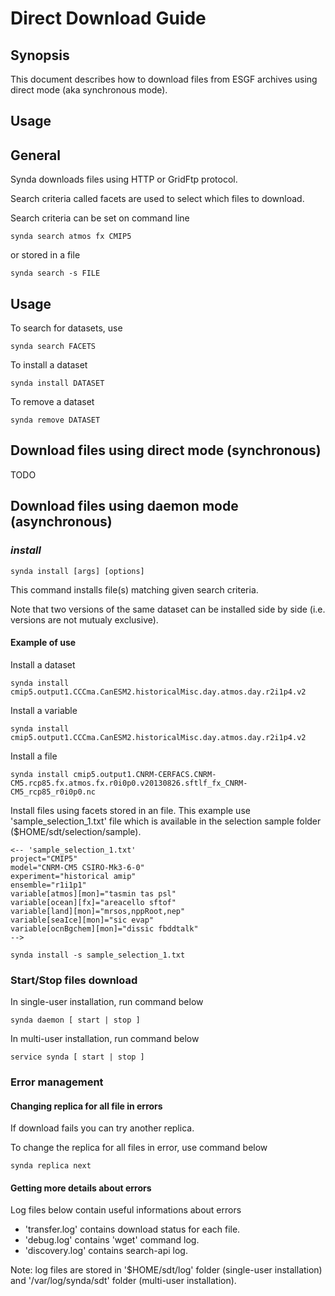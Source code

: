 # Direct Download Guide

## Synopsis

This document describes how to download files from ESGF archives using direct
mode (aka synchronous mode).

## Usage
## General

Synda downloads files using HTTP or GridFtp protocol.

Search criteria called facets are used to select which files to download.

Search criteria can be set on command line

    synda search atmos fx CMIP5

or stored in a file

    synda search -s FILE

## Usage

To search for datasets, use

    synda search FACETS

To install a dataset

    synda install DATASET

To remove a dataset

    synda remove DATASET

## Download files using direct mode (synchronous)

TODO

## Download files using daemon mode (asynchronous)

### *install*

    synda install [args] [options]

This command installs file(s) matching given search criteria. 

Note that two versions of the same dataset can be installed side by side (i.e.
versions are not mutualy exclusive).

#### Example of use

Install a dataset

    synda install cmip5.output1.CCCma.CanESM2.historicalMisc.day.atmos.day.r2i1p4.v2

Install a variable

    synda install cmip5.output1.CCCma.CanESM2.historicalMisc.day.atmos.day.r2i1p4.v2

Install a file

    synda install cmip5.output1.CNRM-CERFACS.CNRM-CM5.rcp85.fx.atmos.fx.r0i0p0.v20130826.sftlf_fx_CNRM-CM5_rcp85_r0i0p0.nc

Install files using facets stored in an file. This example use
'sample_selection_1.txt' file which is available in the selection sample folder
($HOME/sdt/selection/sample).

    <-- 'sample_selection_1.txt'
    project="CMIP5"
    model="CNRM-CM5 CSIRO-Mk3-6-0"
    experiment="historical amip"
    ensemble="r1i1p1"
    variable[atmos][mon]="tasmin tas psl"
    variable[ocean][fx]="areacello sftof"
    variable[land][mon]="mrsos,nppRoot,nep"
    variable[seaIce][mon]="sic evap"
    variable[ocnBgchem][mon]="dissic fbddtalk"
    -->

    synda install -s sample_selection_1.txt

### Start/Stop files download

In single-user installation, run command below

    synda daemon [ start | stop ]

In multi-user installation, run command below

    service synda [ start | stop ]

### Error management

#### Changing replica for all file in errors

If download fails you can try another replica.

To change the replica for all files in error, use command below

    synda replica next

#### Getting more details about errors

Log files below contain useful informations about errors

* 'transfer.log' contains download status for each file.
* 'debug.log' contains 'wget' command log.
* 'discovery.log' contains search-api log.

Note: log files are stored in '$HOME/sdt/log' folder (single-user installation)
and '/var/log/synda/sdt' folder (multi-user installation).
